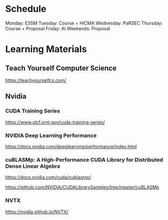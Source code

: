 # Schedule

Monday:    E3SM
Tuesday:   Course + HiCMA
Wednesday: PaRSEC
Thursday:  Course + Proposal
Friday:    AI
Weekends:  Proposal

# Learning Materials

## Teach Yourself Computer Science
https://teachyourselfcs.com/

## Nvidia

### CUDA Training Series

https://www.olcf.ornl.gov/cuda-training-series/

### NVIDIA Deep Learning Performance

https://docs.nvidia.com/deeplearning/performance/index.html


### cuBLASMp: A High-Performance CUDA Library for Distributed Dense Linear Algebra

https://docs.nvidia.com/cuda/cublasmp/

https://github.com/NVIDIA/CUDALibrarySamples/tree/master/cuBLASMp

### NVTX

https://nvidia.github.io/NVTX/


